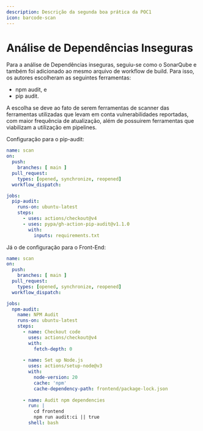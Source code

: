 ```yaml
---
description: Descrição da segunda boa prática da POC1
icon: barcode-scan
---
```


# Análise de Dependências Inseguras

Para a análise de Dependências inseguras, seguiu-se como o SonarQube e também foi adicionado ao mesmo arquivo de workflow de build. Para isso, os autores escolheram as seguintes ferramentas:&#x20;

* npm audit, e
* pip audit.&#x20;

A escolha se deve ao fato de serem ferramentas de scanner das ferramentas utilizadas que levam em conta vulnerabilidades reportadas, com maior frequência de atualização, além de possuirem ferramentas que viabilizam a utilização em pipelines.&#x20;

&#x20;Configuração para o pip-audit:&#x20;

```yaml
name: scan
on:
  push:
    branches: [ main ]
  pull_request:
    types: [opened, synchronize, reopened]
  workflow_dispatch:

jobs:
  pip-audit:
    runs-on: ubuntu-latest
    steps:
      - uses: actions/checkout@v4
      - uses: pypa/gh-action-pip-audit@v1.1.0
        with:
          inputs: requirements.txt
```

Já o de configuração para o Front-End:&#x20;

```yaml
name: scan
on:
  push:
    branches: [ main ]
  pull_request:
    types: [opened, synchronize, reopened]
  workflow_dispatch:

jobs:
  npm-audit:
    name: NPM Audit
    runs-on: ubuntu-latest
    steps:
      - name: Checkout code
        uses: actions/checkout@v4
        with:
          fetch-depth: 0
        
      - name: Set up Node.js
        uses: actions/setup-node@v3
        with:
          node-version: 20
          cache: 'npm'
          cache-dependency-path: frontend/package-lock.json
          
      - name: Audit npm dependencies
        run: |
          cd frontend
          npm run audit:ci || true
        shell: bash
```
